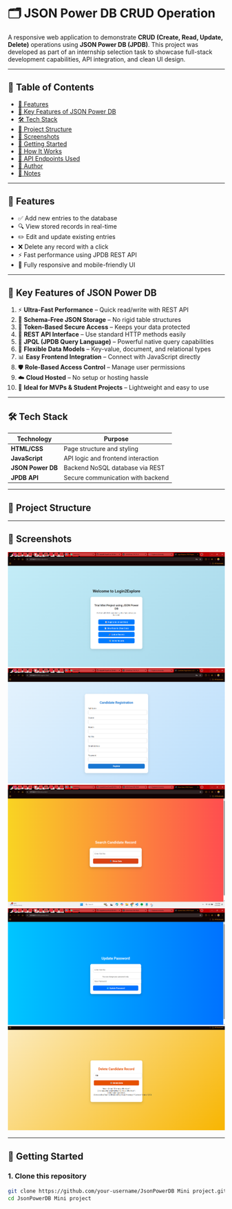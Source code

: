 # 🗂️ JSON Power DB CRUD Operation

A responsive web application to demonstrate **CRUD (Create, Read, Update, Delete)** operations using **JSON Power DB (JPDB)**. This project was developed as part of an internship selection task to showcase full-stack development capabilities, API integration, and clean UI design.

---

## 📌 Table of Contents

- [🚀 Features](#-features)
- [🌟 Key Features of JSON Power DB](#-key-features-of-json-power-db)
- [🛠️ Tech Stack](#️-tech-stack)
- [📂 Project Structure](#-project-structure)
- [📸 Screenshots](#-screenshots)
- [🔗 Getting Started](#-getting-started)
- [🧠 How It Works](#-how-it-works)
- [🧪 API Endpoints Used](#-api-endpoints-used)
- [📝 Author](#-author)
- [📌 Notes](#-notes)

---

## 🚀 Features

- ✅ Add new entries to the database
- 🔍 View stored records in real-time
- ✏️ Edit and update existing entries
- ❌ Delete any record with a click
- ⚡ Fast performance using JPDB REST API
- 📱 Fully responsive and mobile-friendly UI

---

## 🌟 Key Features of JSON Power DB

1. ⚡ **Ultra-Fast Performance** – Quick read/write with REST API
2. 🔄 **Schema-Free JSON Storage** – No rigid table structures
3. 🔐 **Token-Based Secure Access** – Keeps your data protected
4. 🔌 **REST API Interface** – Use standard HTTP methods easily
5. 🧠 **JPQL (JPDB Query Language)** – Powerful native query capabilities
6. 🧩 **Flexible Data Models** – Key-value, document, and relational types
7. 📊 **Easy Frontend Integration** – Connect with JavaScript directly
8. 🛡️ **Role-Based Access Control** – Manage user permissions
9. ☁️ **Cloud Hosted** – No setup or hosting hassle
10. 🎯 **Ideal for MVPs & Student Projects** – Lightweight and easy to use

---

## 🛠️ Tech Stack

| Technology     | Purpose                            |
|----------------|------------------------------------|
| **HTML/CSS**   | Page structure and styling         |
| **JavaScript** | API logic and frontend interaction |
| **JSON Power DB** | Backend NoSQL database via REST  |
| **JPDB API**   | Secure communication with backend  |

---

## 📂 Project Structure


---

## 📸 Screenshots

![Homepage](https://github.com/Arijeet04/JsonPowerDB-Mini-Project/blob/main/assests/home.png)  
![Registration](https://github.com/Arijeet04/JsonPowerDB-Mini-Project/blob/main/assests/registration.png)
![Search](https://github.com/Arijeet04/JsonPowerDB-Mini-Project/blob/main/assests/show.png)
![Update](https://github.com/Arijeet04/JsonPowerDB-Mini-Project/blob/main/assests/update.png)
![Delete](https://github.com/Arijeet04/JsonPowerDB-Mini-Project/blob/main/assests/delete.png)

---

## 🔗 Getting Started

### 1. Clone this repository

```bash
git clone https://github.com/your-username/JsonPowerDB Mini project.git
cd JsonPowerDB Mini project
